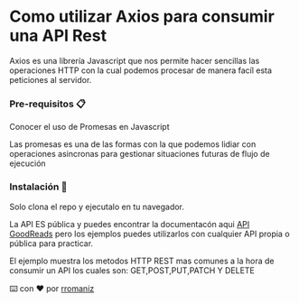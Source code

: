 # Como utilizar Axios para consumir una API Rest

Axios es una librería Javascript que nos permite hacer sencillas las operaciones HTTP con la cual podemos procesar de manera facíl esta peticiones al servidor. 

### Pre-requisitos 📋

Conocer el uso de Promesas en Javascript

Las promesas es una de las formas con la que podemos lidiar con operaciones asincronas para gestionar situaciones futuras de flujo de ejecución

### Instalación 🔧

Solo clona el repo y ejecutalo en tu navegador.

La API ES pública y puedes encontrar la documentacón aqui [API GoodReads](https://goodreads-devf-aaron.herokuapp.com/docs/) pero los ejemplos puedes utilizarlos con
cualquier API propia o pública para practicar.

El ejemplo muestra los metodos HTTP REST mas comunes a la hora de consumir un API los cuales son: GET,POST,PUT,PATCH Y DELETE



⌨️ con ❤️ por [rromaniz](https://rromaniz.github.io/)
